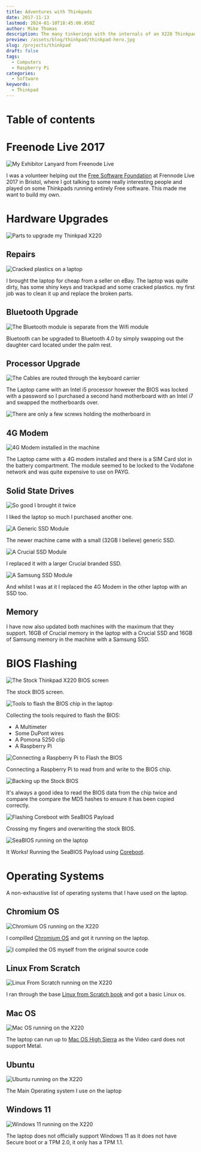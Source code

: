 ```yaml
---
title: Adventures with Thinkpads
date: 2017-11-13
lastmod: 2024-01-10T18:45:00.050Z
author: Mike Thomas
description: The many tinkerings with the internals of an X220 Thinkpad.
preview: /assets/blog/thinkpad/thinkpad-hero.jpg
slug: /projects/thinkpad
draft: false
tags:
  - Computers
  - Raspberry Pi
categories:
  - Software
keywords:
  - Thinkpad
---
```


# Table of contents

# Freenode Live 2017

![My Exhibitor Lanyard from Freenode Live](/assets/blog/thinkpad/freenode-exhibitor.jpg)

I was a volunteer helping out the [Free Software Foundation](https://www.fsf.org/) at Frennode Live 2017 in Bristol, where I got talking to some really interesting people and played on some Thinkpads running entirely Free software. This made me want to build my own.

# Hardware Upgrades

![Parts to upgrade my Thinkpad X220](/assets/blog/thinkpad/upgrades.jpg)

## Repairs

![Cracked plastics on a laptop](/assets/blog/thinkpad/cracked.jpg)

I brought the laptop for cheap from a seller on eBay. The laptop was quite dirty, has some shiny keys and trackpad and some cracked plastics. my first job was to clean it up and replace the broken parts.

## Bluetooth Upgrade

![The Bluetooth module is separate from the Wifi module](/assets/blog/thinkpad/bluetooth.jpg)

Bluetooth can be upgraded to Bluetooth 4.0 by simply swapping out the daughter card located under the palm rest.

## Processor Upgrade

![The Cables are routed through the keyboard carrier](/assets/blog/thinkpad/cable-routing.jpg)

The Laptop came with an Intel i5 processor however the BIOS was locked with a password so I purchased a second hand motherboard with an Intel i7 and swapped the motherboards over.

![There are only a few screws holding the motherboard in](/assets/blog/thinkpad/mainboard-screw-locations.jpg)

## 4G Modem

![4G Modem installed in the machine](/assets/blog/thinkpad/4g-modem.jpg)

The Laptop came with a 4G modem installed and there is a SIM Card slot in the battery compartment. The module seemed to be locked to the Vodafone network and was quite expensive to use on PAYG.

## Solid State Drives

![So good I brought it twice](/assets/blog/thinkpad/they-are-multiplying.jpg)

I liked the laptop so much I purchased another one.

![A Generic SSD Module](/assets/blog/thinkpad/generic-ssd.jpg)

The newer machine came with a small (32GB I believe) generic SSD.

![A Crucial SSD Module](/assets/blog/thinkpad/crucial-ssd.jpg)

I replaced it with a larger Crucial branded SSD.

![A Samsung SSD Module](/assets/blog/thinkpad/samsung-ssd.jpg)

And whilst I was at it I replaced the 4G Modem in the other laptop with an SSD too.

## Memory

I have now also updated both machines with the maximum that they support. 16GB of Crucial memory in the laptop with a Crucial SSD and 16GB of Samsung memory in the machine with a Samsung SSD.

# BIOS Flashing

![The Stock Thinkpad X220 BIOS screen](/assets/blog/thinkpad/stock-bios.jpg)

The stock BIOS screen.

![Tools to flash the BIOS chip in the laptop](/assets/blog/thinkpad/flashing-tools.jpg)

Collecting the tools required to flash the BIOS:

- A Multimeter
- Some DuPont wires
- A Pomona 5250 clip
- A Raspberry Pi

![Connecting a Raspberry Pi to Flash the BIOS](/assets/blog/thinkpad/raspberry-pi-connection.jpg)

Connecting a Raspberry Pi to read from and write to the BIOS chip.

![Backing up the Stock BIOS](/assets/blog/thinkpad/bios-backup.jpg)

It's always a good idea to read the BIOS data from the chip twice and compare the compare the MD5 hashes to ensure it has been copied correctly.

![Flashing Coreboot with SeaBIOS Payload](/assets/blog/thinkpad/bios-flashing.jpg)

Crossing my fingers and overwriting the stock BIOS.

![SeaBIOS running on the laptop](/assets/blog/thinkpad/seabios.jpg)

It Works! Running the SeaBIOS Payload using [Coreboot](https://www.coreboot.org/).

# Operating Systems

A non-exhaustive list of operating systems that I have used on the laptop.

## Chromium OS

![Chromium OS running on the X220](/assets/blog/thinkpad/chromium-os.jpg)

I compilled [Chromium OS](https://www.chromium.org/chromium-os/quick-start-guide/) and got it running on the laptop.

![I compiled the OS myself from the original source code](/assets/blog/thinkpad/chromium-os-developer-build.jpg)

## Linux From Scratch

![Linux From Scratch running on the X220](/assets/blog/thinkpad/linux-from-scratch.jpg)

I ran through the base [Linux from Scratch book](https://www.linuxfromscratch.org/lfs/view/stable/) and got a basic Linux os.

## Mac OS

![Mac OS running on the X220](/assets/blog/thinkpad/mac-os.jpg)

The laptop can run up to [Mac OS High Sierra](https://x220.mcdonnelltech.com/) as the Video card does not support Metal.

## Ubuntu

![Ubuntu running on the X220](/assets/blog/thinkpad/ubuntu.jpg)

The Main Operating system I use on the laptop

## Windows 11

![Windows 11 running on the X220](/assets/blog/thinkpad/windows-11.jpg)

The laptop does not officially support Windows 11 as it does not have Secure boot or a TPM 2.0, it only has a TPM 1.1.
